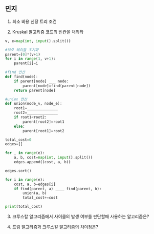## 민지

1. 최소 비용 신장 트리 조건

2. Kruskal 알고리즘 코드의 빈칸을 채워라
```python
v, e=map(int, input().split())

#부모 테이블 초기화
parent=[0]*(v+1)
for i in range(1, v+1):
    parent[i]=i

#find 연산
def find(node):
    if parent[node] ___ node:
        parent[node]=find(parent[node])
    return parent[node]

#union 연산
def union(node_v, node_e):
    root1=______________
    root2=______________
    if root1<root2:
        parent[root2]=root1
    else:
        parent[root1]=root2

total_cost=0
edges=[]

for _ in range(e):
    a, b, cost=map(int, input().split())
    edges.append((cost, a, b))

edges.sort()

for i in range(e):
    cost, a, b=edges[i]
    if find(parent, a) ____ find(parent, b):
        union(a, b)
        total_cost+=cost

print(total_cost)
```

3. 크루스칼 알고리즘에서 사이클의 발생 여부를 판단할때 사용하는 알고리즘은?

4. 프림 알고리즘과 크루스칼 알고리즘의 차이점은?

